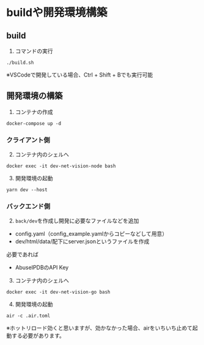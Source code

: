 # buildや開発環境構築
## build
1. コマンドの実行
  ```
  ./build.sh
  ```

※VSCodeで開発している場合、Ctrl + Shift + Bでも実行可能

## 開発環境の構築
1. コンテナの作成
  ```
  docker-compose up -d
  ```

### クライアント側
2. コンテナ内のシェルへ
  ```
  docker exec -it dev-net-vision-node bash
  ```

3. 開発環境の起動
  ```
  yarn dev --host
  ```

### バックエンド側
2. ```back/dev```を作成し開発に必要なファイルなどを追加
  - config.yaml（config_example.yamlからコピーなどして用意）
  - dev/html/data/配下にserver.jsonというファイルを作成

  必要であれば
  
  - AbuseIPDBのAPI Key

3. コンテナ内のシェルへ
  ```
  docker exec -it dev-net-vision-go bash
  ```

4. 開発環境の起動
  ```
  air -c .air.toml
  ```

※ホットリロード効くと思いますが、効かなかった場合、airをいちいち止めて起動する必要があります。